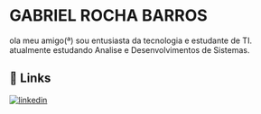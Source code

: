 
# GABRIEL ROCHA BARROS

ola meu amigo(ª) sou entusiasta da tecnologia e estudante de TI. atualmente estudando Analise e Desenvolvimentos de Sistemas.


## 🔗 Links
[![linkedin](https://img.shields.io/badge/linkedin-0A66C2?style=for-the-badge&logo=linkedin&logoColor=white)](https://www.linkedin.com/in/gabriel-rocha-256797297/)


